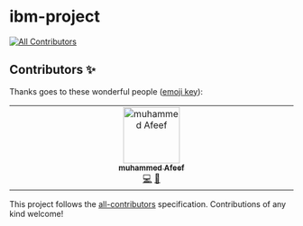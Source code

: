 # ibm-project
<!-- ALL-CONTRIBUTORS-BADGE:START - Do not remove or modify this section -->
[![All Contributors](https://img.shields.io/badge/all_contributors-1-orange.svg?style=flat-square)](#contributors-)
<!-- ALL-CONTRIBUTORS-BADGE:END -->
## Contributors ✨

Thanks goes to these wonderful people ([emoji key](https://allcontributors.org/docs/en/emoji-key)):

<!-- ALL-CONTRIBUTORS-LIST:START - Do not remove or modify this section -->
<!-- prettier-ignore-start -->
<!-- markdownlint-disable -->
<table>
  <tbody>
    <tr>
      <td align="center" valign="top" width="14.28%"><a href="https://github.com/mohdafeef"><img src="https://avatars.githubusercontent.com/u/75118199?v=4?s=100" width="100px;" alt="muhammed Afeef"/><br /><sub><b>muhammed Afeef</b></sub></a><br /><a href="https://github.com/mohdafeef/ibm-project/commits?author=mohdafeef" title="Code">💻</a> <a href="https://github.com/mohdafeef/ibm-project/commits?author=mohdafeef" title="Documentation">📖</a></td>
    </tr>
  </tbody>
</table>

<!-- markdownlint-restore -->
<!-- prettier-ignore-end -->

<!-- ALL-CONTRIBUTORS-LIST:END -->

This project follows the [all-contributors](https://github.com/all-contributors/all-contributors) specification. Contributions of any kind welcome!